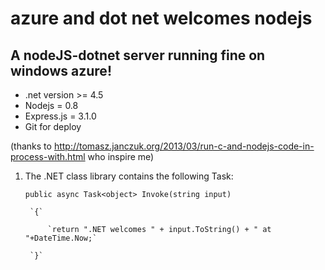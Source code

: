 # azure and dot net welcomes nodejs

## A nodeJS-dotnet server running fine on windows azure!

* .net version >= 4.5
* Nodejs = 0.8
* Express.js = 3.1.0
* Git for deploy

(thanks to http://tomasz.janczuk.org/2013/03/run-c-and-nodejs-code-in-process-with.html who inspire me)

1. The .NET class library contains the following Task:

	`public async Task<object> Invoke(string input)`
	
        `{`
		
            `return ".NET welcomes " + input.ToString() + " at "+DateTime.Now;`
			
        `}`